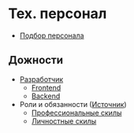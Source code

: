 Тех. персонал
===

* [Подбор персонала](staff-recruitment.md)

## Дожности

* [Разработчик](staff-requirements.md)
  * [Frontend](staff-frontend-requirements.md)
  * [Backend](staff-backend-requirements.md)
* Роли и обязанности ([Источник](https://github.com/tlbootcamp/tlroadmap))
    * [Профессиональные скилы](professional-skills.md)
    * [Личностные скилы](personal-skills.md)

